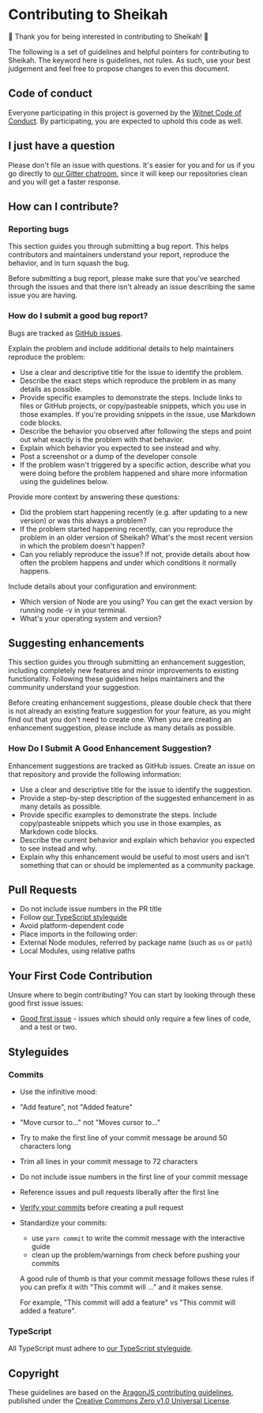 # Contributing to Sheikah

:tada: Thank you for being interested in contributing to Sheikah! :tada:

The following is a set of guidelines and helpful pointers for contributing to Sheikah.
The keyword here is guidelines, not rules. As such, use your best judgement and feel free to propose changes to even this document.

## Code of conduct

Everyone participating in this project is governed by the [Witnet Code of Conduct][code].
By participating, you are expected to uphold this code as well.

## I just have a question

Please don't file an issue with questions.
It's easier for you and for us if you go directly to [our Gitter chatroom][gitter], since it will keep our repositories clean and you will get a faster response.

## How can I contribute?

### Reporting bugs

This section guides you through submitting a bug report. This helps contributors and maintainers understand your report, reproduce the behavior, and in turn squash the bug.

Before submitting a bug report, please make sure that you've searched through the issues and that there isn't already an issue describing the same issue you are having.

### How do I submit a good bug report?

Bugs are tracked as [GitHub issues][issues].

Explain the problem and include additional details to help maintainers reproduce the problem:

* Use a clear and descriptive title for the issue to identify the problem.
* Describe the exact steps which reproduce the problem in as many details as possible.
* Provide specific examples to demonstrate the steps. Include links to files or GitHub projects, or copy/pasteable snippets, which you use in those examples. If you're providing snippets in the issue, use Markdown code blocks.
* Describe the behavior you observed after following the steps and point out what exactly is the problem with that behavior.
* Explain which behavior you expected to see instead and why.
* Post a screenshot or a dump of the developer console
* If the problem wasn't triggered by a specific action, describe what you were doing before the problem happened and share more information using the guidelines below.

Provide more context by answering these questions:

* Did the problem start happening recently (e.g. after updating to a new version) or was this always a problem?
* If the problem started happening recently, can you reproduce the problem in an older version of Sheikah? What's the most recent version in which the problem doesn't happen?
* Can you reliably reproduce the issue? If not, provide details about how often the problem happens and under which conditions it normally happens.

Include details about your configuration and environment:

* Which version of Node are you using? You can get the exact version by running node -v in your terminal.
* What's your operating system and version?

## Suggesting enhancements

This section guides you through submitting an enhancement suggestion, including completely new features and minor improvements to existing functionality.
Following these guidelines helps maintainers and the community understand your suggestion.

Before creating enhancement suggestions, please double check that there is not already an existing feature suggestion for your feature, as you might find out that you don't need to create one.
When you are creating an enhancement suggestion, please include as many details as possible.

### How Do I Submit A Good Enhancement Suggestion?

Enhancement suggestions are tracked as GitHub issues. Create an issue on that repository and provide the following information:

* Use a clear and descriptive title for the issue to identify the suggestion.
* Provide a step-by-step description of the suggested enhancement in as many details as possible.
* Provide specific examples to demonstrate the steps. Include copy/pasteable snippets which you use in those examples, as Markdown code blocks.
* Describe the current behavior and explain which behavior you expected to see instead and why.
* Explain why this enhancement would be useful to most users and isn't something that can or should be implemented as a community package.

## Pull Requests

* Do not include issue numbers in the PR title
* Follow [our TypeScript styleguide][styleguide]
* Avoid platform-dependent code
* Place imports in the following order:
*    External Node modules, referred by package name (such as `os` or `path`)
*    Local Modules, using relative paths

## Your First Code Contribution

Unsure where to begin contributing? You can start by looking through these good first issue issues:

* [Good first issue][first-issue] - issues which should only require a few lines of code, and a test or two.

## Styleguides

### Commits

* Use the infinitive mood:
*    "Add feature", not "Added feature"
*    "Move cursor to..." not "Moves cursor to..."
* Try to make the first line of your commit message be around 50 characters long
* Trim all lines in your commit message to 72 characters
* Do not include issue numbers in the first line of your commit message
* Reference issues and pull requests liberally after the first line
* [Verify your commits][signing-commits] before creating a pull request
* Standardize your commits:
    - use `yarn commit` to write the commit message with the interactive guide
    - clean up the problem/warnings from check before pushing your commits

    A good rule of thumb is that your commit message follows these rules if you can prefix it with "This commit will ..." and it makes sense.

    For example, "This commit will add a feature" vs "This commit will added a feature".

### TypeScript

All TypeScript must adhere to [our TypeScript styleguide][styleguide].

## Copyright
These guidelines are based on the [AragonJS contributing guidelines][aragonjs], published under the [Creative Commons Zero v1.0 Universal License][CC0].

[gitter]: https://gitter.im/witnet/sheikah
[issues]: https://github.com/witnet/sheikah/issues
[code]: https://github.com/witnet/sheikah/blob/master/docs/CODE_OF_CONDUCT.md
[signing-commits]: https://help.github.com/articles/signing-commits-with-gpg/
[styleguide]: https://github.com/witnet/sheikah/blob/master/docs/STYLEGUIDE.md
[first-issue]: https://github.com/witnet/sheikah/labels/good%20first%20issue
[aragonjs]: https://wiki.aragon.one/submodules/aragon.js/CONTRIBUTING/
[CC0]: https://github.com/aragon/aragon-wiki/blob/master/LICENSE
